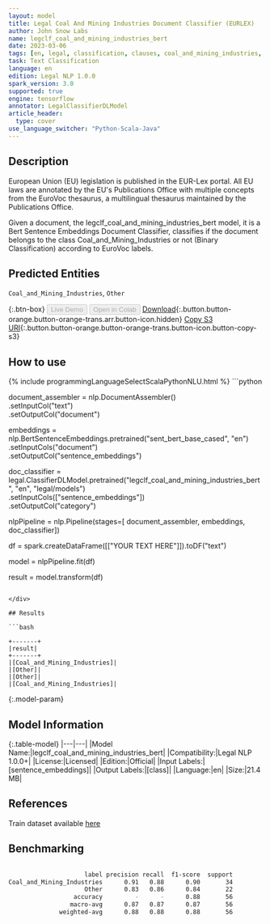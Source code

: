 ```yaml
---
layout: model
title: Legal Coal And Mining Industries Document Classifier (EURLEX)
author: John Snow Labs
name: legclf_coal_and_mining_industries_bert
date: 2023-03-06
tags: [en, legal, classification, clauses, coal_and_mining_industries, licensed, tensorflow]
task: Text Classification
language: en
edition: Legal NLP 1.0.0
spark_version: 3.0
supported: true
engine: tensorflow
annotator: LegalClassifierDLModel
article_header:
  type: cover
use_language_switcher: "Python-Scala-Java"
---
```


## Description

European Union (EU) legislation is published in the EUR-Lex portal. All EU laws are annotated by the EU's Publications Office with multiple concepts from the EuroVoc thesaurus, a multilingual thesaurus maintained by the Publications Office.

Given a document, the legclf_coal_and_mining_industries_bert model, it is a Bert Sentence Embeddings Document Classifier, classifies if the document belongs to the class Coal_and_Mining_Industries or not (Binary Classification) according to EuroVoc labels.

## Predicted Entities

`Coal_and_Mining_Industries`, `Other`

{:.btn-box}
<button class="button button-orange" disabled>Live Demo</button>
<button class="button button-orange" disabled>Open in Colab</button>
[Download](https://s3.amazonaws.com/auxdata.johnsnowlabs.com/legal/models/legclf_coal_and_mining_industries_bert_en_1.0.0_3.0_1678111573002.zip){:.button.button-orange.button-orange-trans.arr.button-icon.hidden}
[Copy S3 URI](s3://auxdata.johnsnowlabs.com/legal/models/legclf_coal_and_mining_industries_bert_en_1.0.0_3.0_1678111573002.zip){:.button.button-orange.button-orange-trans.button-icon.button-copy-s3}

## How to use



<div class="tabs-box" markdown="1">
{% include programmingLanguageSelectScalaPythonNLU.html %}
```python

document_assembler = nlp.DocumentAssembler()\
    .setInputCol("text")\
    .setOutputCol("document")

embeddings = nlp.BertSentenceEmbeddings.pretrained("sent_bert_base_cased", "en")\
    .setInputCols("document")\
    .setOutputCol("sentence_embeddings")

doc_classifier = legal.ClassifierDLModel.pretrained("legclf_coal_and_mining_industries_bert", "en", "legal/models")\
    .setInputCols(["sentence_embeddings"])\
    .setOutputCol("category")

nlpPipeline = nlp.Pipeline(stages=[
    document_assembler, 
    embeddings,
    doc_classifier])

df = spark.createDataFrame([["YOUR TEXT HERE"]]).toDF("text")

model = nlpPipeline.fit(df)

result = model.transform(df)

```

</div>

## Results

```bash

+-------+
|result|
+-------+
|[Coal_and_Mining_Industries]|
|[Other]|
|[Other]|
|[Coal_and_Mining_Industries]|

```

{:.model-param}
## Model Information

{:.table-model}
|---|---|
|Model Name:|legclf_coal_and_mining_industries_bert|
|Compatibility:|Legal NLP 1.0.0+|
|License:|Licensed|
|Edition:|Official|
|Input Labels:|[sentence_embeddings]|
|Output Labels:|[class]|
|Language:|en|
|Size:|21.4 MB|

## References

Train dataset available [here](https://huggingface.co/datasets/lex_glue)

## Benchmarking

```bash

                     label precision recall  f1-score  support
Coal_and_Mining_Industries      0.91   0.88      0.90       34
                     Other      0.83   0.86      0.84       22
                  accuracy         -      -      0.88       56
                 macro-avg      0.87   0.87      0.87       56
              weighted-avg      0.88   0.88      0.88       56
```